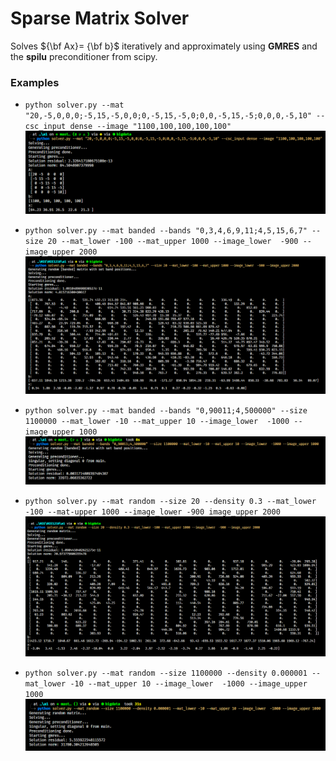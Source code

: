 
# Sparse Matrix Solver

Solves ${\bf Ax}= {\bf b}$ iteratively and approximately using **GMRES** and the **spilu** preconditioner from scipy.



### Examples

- `python solver.py --mat "20,-5,0,0,0;-5,15,-5,0,0;0,-5,15,-5,0;0,0,-5,15,-5;0,0,0,-5,10" --csc_input dense --image "1100,100,100,100,100"`
![alt text](docs/dense.png)

- `python solver.py --mat banded --bands "0,3,4,6,9,11;4,5,15,6,7" --size 20 --mat_lower -100 --mat_upper 1000 --image_lower  -900 --image_upper 2000`
![alt text](docs/banded1.png)


- `python solver.py --mat banded --bands "0,90011;4,500000" --size 1100000 --mat_lower -10 --mat_upper 10 --image_lower  -1000 --image_upper 1000`
![alt text](docs/banded2.png)

- `python solver.py --mat random --size 20 --density 0.3 --mat_lower -100 --mat-upper 1000 --image_lower -900 image_upper 2000`
![alt text](docs/random1.png)

- `python solver.py --mat random --size 1100000 --density 0.000001 --mat_lower -10 --mat_upper 10 --image_lower  -1000 --image_upper 1000`
![alt text](docs/random3.png)
